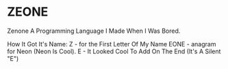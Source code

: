 # ZEONE
Zenone 
A Programming Language I Made When I Was Bored.

How It Got It's Name:
Z - for the First Letter Of My Name
EONE - anagram for Neon (Neon Is Cool).
E - It Looked Cool To Add On The End (It's A Silent "E")
